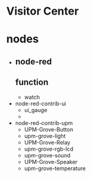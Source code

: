# Visitor Center

# nodes

- node-red
  - 
  function
  - 
  - watch
- node-red-contrib-ui
  - ui_gauge
  - 
- node-red-contrib-upm
  - UPM-Grove-Button
  - upm-grove-light
  - UPM-Grove-Relay
  - upm-grove-rgb-lcd
  - upm-grove-sound
  - UPM-Grove-Speaker
  - upm-grove-temperature
